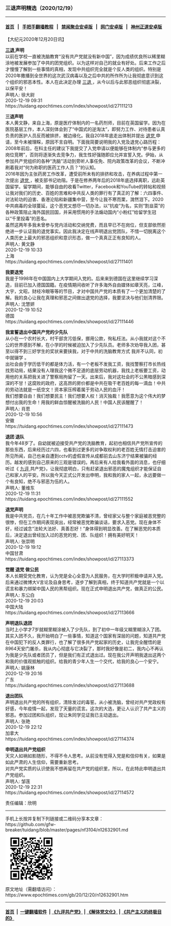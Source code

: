 ### 三退声明精选（2020/12/19）
------------------------

#### [首页](https://github.com/gfw-breaker/banned-news1/blob/master/README.md) &nbsp;&nbsp;|&nbsp;&nbsp; [手把手翻墙教程](https://github.com/gfw-breaker/guides/wiki) &nbsp;&nbsp;|&nbsp;&nbsp; [禁闻聚合安卓版](https://github.com/gfw-breaker/bn-android) &nbsp;&nbsp;|&nbsp;&nbsp; [网门安卓版](https://github.com/oGate2/oGate) &nbsp;&nbsp;|&nbsp;&nbsp; [神州正道安卓版](https://github.com/SzzdOgate/update) 



<div class="post_content" id="artbody" itemprop="articleBody">
 <!-- article content begin -->
 <p>
  【大纪元2020年12月20日讯】
 </p>
 <p>
  <strong>
   <a href="https://www.epochtimes.com/gb/tag/%E4%B8%89%E9%80%80.html">
    三退
   </a>
   声明
  </strong>
  <br/>
  以前在学校一直被洗脑教育“没有共产党就没有新中国”，因为成绩优良所以稀里糊涂地被发展参加了中共的团党组织。以为这样对自己的就业有好处。后来工作之后才慢慢了解到一些事情的真相，发现中共组织完全就是个反人类的组织。特别是2020年撒播到全世界的这次武汉病毒以及之后中共的所作所为让我彻底意识到这个组织的邪恶本性。本人在此决定办理
  <a href="https://www.epochtimes.com/gb/tag/%E4%B8%89%E9%80%80.html">
   三退
  </a>
  ，从今以后与此邪恶组织彻底决裂，以保平安！
  <br/>
  声明人: 徐大尉
  <br/>
  2020-12-19 09:31
  <br/>
  https://tuidang.epochtimes.com/index/showpost/id/27111213
 </p>
 <p>
  <strong>
   三退声明
  </strong>
  <br/>
  本人黄文静，来自上海，原是医疗体制内的一名药剂师，目前在英国留学。因为在医院基层工作，本人深刻体会到了“中国式的逆淘汰”，即努力工作、对待患者认真负责的医护人员反而被排挤，被边缘化。我自2018年底走出体制并提出
  <a href="https://www.epochtimes.com/gb/tag/%E9%80%80%E5%85%9A.html">
   退党
  </a>
  申请，至今未被理睬，原因不言自明。下面我简要说明我的入党及退党心路历程：
  <br/>
  2008年前后，在科主任的建议下我提交了入党申请以便能够在体制内“参与更多的岗位竞聘”，否则将逐渐失去竞争力，我生性好强随即应允并宣誓入党。伊始，从参加共产党组织的各种“洗脑”活动到旁听人事任免、院内政策改革的会议，不断冲刷着我对“何为称职的医药工作人员？”的认知。
  <br/>
  2016年因为主张药房工作改革，遭受前所未有的排挤和攻击，在养病过程中第一次提出
  <a href="https://www.epochtimes.com/gb/tag/%E9%80%80%E5%85%9A.html">
   退党
  </a>
  ，被支部书记劝阻。于是在修养两年后的2018年底选择离职，远赴英国留学。留学期间，能够自由的收看Twitter，Facebook和YouTube的转帖和视频让我对我们的历史、百姓的苦难和中共反人类的罪行有了真正的了解：六四事件、对法轮功的迫害、香港沦陷和新疆集中营，至今让我不寒而栗，潸然泪下。2020中共病毒的全球蔓延，这个恶党又想尽一切办法，以“抗疫”为名，实则“割韭菜”的各种政策阻止海外国民回国，并采用惯用的手法煽动国内“小粉红”给留学生冠以“千里投毒”的恶名。
  <br/>
  虽然这两年多我未曾参与党内活动和交纳党费，而且早已不在岗位，但支部依然拒绝进一步认证我的退党事实。因此我决定在线声明退出党团队，不惜一切脱离这个人类历史上最大的邪恶组织和意识形态，做一个真真正正有良知的人。
  <br/>
  声明人: 黄文静
  <br/>
  2020-12-19 10:33
  <br/>
  上海
  <br/>
  https://tuidang.epochtimes.com/index/showpost/id/27111401
 </p>
 <p>
  <strong>
   我要退党
  </strong>
  <br/>
  我是于1998年在中国国内上大学期间入党的。后来来到德国在这里继续学习深造，目前已加入德国国籍。在疫情期间收听了许多海外自由媒体如章天亮，江峰，大宇，文昭，财经冷眼等等的节目，才对中国共产党的本质有了一个更加清楚的了解。我的良心让我在真理和邪恶之间做出退党的选择，我要坚决与他们划清界限。
  <br/>
  声明人: 沈慧妍
  <br/>
  2020-12-19 10:52
  <br/>
  德国
  <br/>
  https://tuidang.epochtimes.com/index/showpost/id/27111446
 </p>
 <p>
  <strong>
   我宣誓退出中国共产党的少先队
  </strong>
  <br/>
  从小在一个农村长大，村干部贪污低保，挪用公款，徇私枉法。从小我就对这个不公的世界感到不解，在小学的时候被迫加入了少先队员。老师多次劝导我入团，甚至以得不到三好学生的奖状来要挟我，对于中共的洗脑教育方式 我并不认同，初中就辍学 。
  <br/>
  出社会由于学历低干的都是体力活，有一个老板不发我工资，我找警察打市长热线找劳动局，结果没有人理我这个微不足道的底层劳动机器，我找上老板要工资，动用他的关系把我关进了警察局拘留了一天。出来后，我对这社会的不公黑暗感到深深的不甘！这腐败的政府，这高昂的房价都是中共在吸干老百姓的每一滴血！中共的劳动法就是一纸空文！资本家压榨着属于劳动人民的血汗！
  <br/>
  我们想要自由！我们想要民主！我们想要人权！消灭独裁！我愿意为这个伟大的梦想付出我的生命！用我的鲜血惊醒被洗脑的人民！中国人民该醒醒了！
  <br/>
  声明人: 肖恩
  <br/>
  2020-12-19 10:56
  <br/>
  安徽
  <br/>
  https://tuidang.epochtimes.com/index/showpost/id/27111473
 </p>
 <p>
  <strong>
   退团 退队
  </strong>
  <br/>
  我今年48岁了。自幼就被迫接受共产党的洗脑教育，起初也相信共产党所宣传的那些东西，后来经历过六四，也看到过更多的对争取权利的老百姓无情打击迫害的所见所闻，自己也亲自遭到cctv的虚假宣传从成都前去山东济宁结果被骗的经历。越发的感到自己原来的三观是错误的。再后来有人给我看外面的消息，也仔细听过《
  <a href="https://www.epochtimes.com/gb/tag/%E4%B9%9D%E8%AF%84.html">
   九评
  </a>
  共产党》，让我彻底明白，只有赶紧退出邪恶的魔鬼组织才能保证自己和家人的平安。所以我今天正式公开发出申明，我和我的家人一起，永远要做一个有良知，绝不与邪恶为伍的人。
  <br/>
  声明人: 董维东
  <br/>
  2020-12-19 11:31
  <br/>
  https://tuidang.epochtimes.com/index/showpost/id/27111552
 </p>
 <p>
  <strong>
   退党声明
  </strong>
  <br/>
  我是中共党员，在几十年工作中被恶党欺骗不清，曾经家父与整个家庭被恶党整的很惨，但在工作期间表现突出，经常被恶党欺骗谈话，要求入恶党。现在身体不好，经过诚念“法轮大法好、真善忍好！”身体得到明显改善。在了解恶党的本质后，决定退出曾经加入过的恶党的党、团、队组织！拥有美好明天！
  <br/>
  声明人: 张崇明
  <br/>
  2020-12-19 19:12
  <br/>
  中国甘肃
  <br/>
  https://tuidang.epochtimes.com/index/showpost/id/27113373
 </p>
 <p>
  <strong>
   觉醒 退党 做公民
  </strong>
  <br/>
  本人长期受党化教育，认为党是全心全意为人民服务，在大学时积极申请并入党。后来通过微博大V言论及自身思考，逐步了解到真相，终于知道共产党就是一个以谎言和暴力绑架中国人民的黑帮组织。现在正式申明退出共产党，做真正的公民。
  <br/>
  声明人: 东公白
  <br/>
  2020-12-19 20:03
  <br/>
  中国大陆
  <br/>
  https://tuidang.epochtimes.com/index/showpost/id/27113666
 </p>
 <p>
  <strong>
   声明退队退团
  </strong>
  <br/>
  当时上小学才7岁就糊里糊涂被入了少先队，到了初中一年级又糊里糊涂入了团。其实入团不久，我开始明白了一些事情，知道这个国家有深层的问题，知道共产党在中国犯下的反人类罪行，也了解了很多共产党起家的历史，让我完全醒悟的是8964天安门屠杀，我从内心彻底与它决裂了，那时我好像是初二，我内心不再认为我是少先队或者团员了，但是我们有正式退出过。现在我公开声明我退出这两个和我的价值观抵触的组织。给我的青少年人生一个交代，给我的良心一个安宁。
  <br/>
  声明人: 姚康林
  <br/>
  2020-12-19 20:16
  <br/>
  广东
  <br/>
  https://tuidang.epochtimes.com/index/showpost/id/27113688
 </p>
 <p>
  <strong>
   退出团队
  </strong>
  <br/>
  声明退出共产党的所有组织，清除发过的毒誓。从小被洗脑，曾经对共产党政权有好感，今年疫情一起，发现了天量的谎言。这次的大选，更让人认识了共产主义的邪恶。参加过团和队组织，现让朱同学见证我已主动退出。
  <br/>
  声明人: 张艳
  <br/>
  2020-12-19 22:12
  <br/>
  加拿大
  <br/>
  https://tuidang.epochtimes.com/index/showpost/id/27114374
 </p>
 <p>
  <strong>
   申明退出共产党组织
  </strong>
  <br/>
  天灾人如祸如影随形，不得不令人思考。从前没有觉得入党是和信仰有关，如果是如此严肃的人生信仰，需要重新思考。
  <br/>
  对共产党实质的认识使我不想再留在共产党的组织里，所以，在此特此申明退出共产党组织。
  <br/>
  声明人: 邹莲
  <br/>
  2020-12-19 22:31
  <br/>
  https://tuidang.epochtimes.com/index/showpost/id/27114572
 </p>
 <p>
  责任编辑：欣明
 </p>
 <!-- article content end -->
 <div id="below_article_ad">
 </div>
</div>

<hr/>
手机上长按并复制下列链接或二维码分享本文章：<br/>
https://github.com/gfw-breaker/tuidang/blob/master/pages/nf3104/n12632901.md <br/>
<a href='https://github.com/gfw-breaker/tuidang/blob/master/pages/nf3104/n12632901.md'><img src='https://github.com/gfw-breaker/tuidang/blob/master/pages/nf3104/n12632901.md.png'/></a> <br/>
原文地址（需翻墙访问）：https://www.epochtimes.com/gb/20/12/20/n12632901.htm


------------------------
#### [首页](https://github.com/gfw-breaker/banned-news/blob/master/README.md) &nbsp;|&nbsp; [一键翻墙软件](https://github.com/gfw-breaker/nogfw/blob/master/README.md) &nbsp;| [《九评共产党》](https://github.com/gfw-breaker/9ping.md/blob/master/README.md#九评之一评共产党是什么) | [《解体党文化》](https://github.com/gfw-breaker/jtdwh.md/blob/master/README.md) | [《共产主义的终极目的》](https://github.com/gfw-breaker/gczydzjmd.md/blob/master/README.md)


<img src='http://gfw-breaker.win/tuidang/pages/nf3104/n12632901.md' width='0px' height='0px'/>